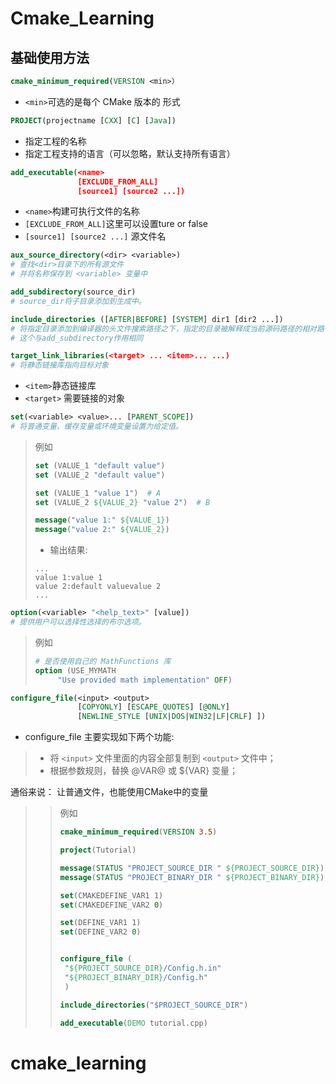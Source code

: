 # Cmake_Learning

## 基础使用方法 ##

```cmake
cmake_minimum_required(VERSION <min>）
```
- `<min>`可选的是每个 CMake 版本的 形式

``` cmake
PROJECT(projectname [CXX] [C] [Java]) 
```

- 指定工程的名称
- 指定工程支持的语言（可以忽略，默认支持所有语言）


```cmake 
add_executable(<name> 
               [EXCLUDE_FROM_ALL]
               [source1] [source2 ...])
```

 - `<name>`构建可执行文件的名称
 - `[EXCLUDE_FROM_ALL]`这里可以设置ture or false
 - `[source1] [source2 ...]` 源文件名



``` cmake 
aux_source_directory(<dir> <variable>)
# 查找<dir>目录下的所有源文件
# 并将名称保存到 <variable> 变量中
```

```cmake
add_subdirectory(source_dir)
# source_dir将子目录添加到生成中。
```

```cmake
include_directories ([AFTER|BEFORE] [SYSTEM] dir1 [dir2 ...])
# 将指定目录添加到编译器的头文件搜索路径之下，指定的目录被解释成当前源码路径的相对路径。
# 这个与add_subdirectory作用相同
 ```

```cmake
target_link_libraries(<target> ... <item>... ...)
# 将静态链接库指向目标对象
```
- `<item>`静态链接库
- `<target>` 需要链接的对象

```cmake 
set(<variable> <value>... [PARENT_SCOPE])
# 将普通变量、缓存变量或环境变量设置为给定值。
```
> 例如
> ```cmake
> set (VALUE_1 "default value")
> set (VALUE_2 "default value")
>
> set (VALUE_1 "value 1")  # A
> set (VALUE_2 ${VALUE_2} "value 2")  # B
>
>message("value 1:" ${VALUE_1})
> message("value 2:" ${VALUE_2})
> ```
> - 输出结果:
> ```
> ...
> value 1:value 1
> value 2:default valuevalue 2
> ...
> ````

```cmake
option(<variable> "<help_text>" [value])
# 提供用户可以选择性选择的布尔选项。
```
> 例如
>```cmake
># 是否使用自己的 MathFunctions 库
>option (USE_MYMATH
>	   "Use provided math implementation" OFF)
>```

```cmake
configure_file(<input> <output>
               [COPYONLY] [ESCAPE_QUOTES] [@ONLY]
               [NEWLINE_STYLE [UNIX|DOS|WIN32|LF|CRLF] ])
```

- configure_file 主要实现如下两个功能:

> -  将 `<input>` 文件里面的内容全部复制到 `<output>` 文件中；
> - 根据参数规则，替换 @VAR@ 或 ${VAR} 变量；

通俗来说： 让普通文件，也能使用CMake中的变量

>>例如
>>
>> ```cmake
>>cmake_minimum_required(VERSION 3.5)
>>
>>project(Tutorial)
>>
>>message(STATUS "PROJECT_SOURCE_DIR " ${PROJECT_SOURCE_DIR})
>>message(STATUS "PROJECT_BINARY_DIR " ${PROJECT_BINARY_DIR})
>>
>>set(CMAKEDEFINE_VAR1 1)
>>set(CMAKEDEFINE_VAR2 0)
>>
>>set(DEFINE_VAR1 1)
>>set(DEFINE_VAR2 0)
>>
>>
>>configure_file (
>>  "${PROJECT_SOURCE_DIR}/Config.h.in"
>>  "${PROJECT_BINARY_DIR}/Config.h"
>>  )
>>
>>include_directories("$PROJECT_SOURCE_DIR")
>>
>>add_executable(DEMO tutorial.cpp)
>>```


# cmake_learning
